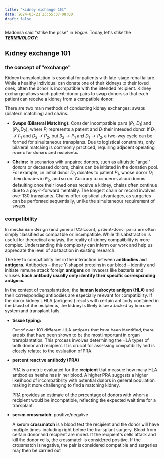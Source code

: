 ```yaml
---
title: "kidney exchange 101"
date: 2024-03-21T23:55:37+08:00
draft: false
---
```


Madonna said "strike the pose" in *Vogue*. Today, let's stike the ***TERMINOLOGY***:

## Kidney exchange 101

### the concept of **"exchange"**

Kidney transplantation is essential for patients with late-stage renal failure. While a healthy individual can donate one of their kidneys to their loved ones, often the donor is incompatible with the intended recipient. Kidney exchange allows such patient–donor pairs to swap donors so that each patient can receive a kidney from a compatible donor.

There are two main methods of conducting kidney exchanges: swaps (bilateral matching) and chains. 

- **Swaps (Bilateral Matching):** Consider incompatible pairs $(P_1, D_1)$ and $(P_2, D_2)$, where $P_i$ represents a patient and $D_i$ their intended donor. If $D_1 \not\to P_1$ and $D_2 \not \to P_2$, but $D_2 \to P_1$ and $D_1 \to P_2$, a two-way cycle can be formed for simultaneous transplants. Due to logistical constraints, only bilateral matching is commonly practiced, requiring adjacent operating rooms for donors and recipients.

- **Chains:** In scenarios with unpaired donors, such as altruistic "angel" donors or deceased donors, chains can be initiated in the donation pool. For example, an initial donor $D_0$ donates to patient $P_1$, whose donor $D_1$ then donates to $P_2$, and so on. Contrary to concerns about donors defaulting once their loved ones receive a kidney, chains often continue due to a pay-it-forward mentality. The longest chain on record involves over 130 transplants. Chains offer logistical advantages, as surgeries can be performed sequentially, unlike the simultaneous requirement of swaps.

### compatibility

In mechanism design (and general CS-Econ), patient-donor pairs are often simply classified as compatible or incompatible. While this abstraction is useful for theoretical analysis, the reality of kidney compatibility is more complex. Understanding this complexity can inform our work and help us appreciate the level of abstraction in existing research.

The key to compatibility lies in the interaction between **antibodies** and **antigens**. Antibodies – those Y-shaped proteins in our blood – identify and initiate immune attack foreign **antigens** on invaders like bacteria and viruses. **Each antibody usually only identify their specific corresponding antigens.**

In the context of transplantation, the **human leukocyte antigen (HLA)** and their corresponding antibodies are especially relevant for compatibility. If the donor kidney's HLA (antigens!) reacts with certain antibody contained in the blood of the recipients, the kidney is likely to be attacked by immune system and transplant fails. 

- **tissue typing:** 

    Out of over 100 different HLA antigens that have been identified, there are six that have been shown to be the most important in organ transplantation. This process involves determining the HLA types of both donor and recipient. It is crucial for assessing compatibility and is closely related to the evaluation of PRA.

- **percent reactive antibody (PRA)**

    PRA is a metric evaluated for the **recipient** that measure how many HLA antibodies he/she has in her blood. A higher PRA suggests a higher likelihood of incompatibility with potential donors in general population, making it more challenging to find a matching kidney. 

    PRA provides an estimate of the percentage of donors with whom a recipient would be incompatible, reflecting the expected wait time for a transplant.

- **serum crossmatch**: positive/negative

    A serum **crossmatch** is a blood test the recipient and the donor will have multiple times, including right before the transplant surgery. Blood from certain donor and recipient are mixed. If the recipient's cells attack and kill the donor cells, the crossmatch is considered positive. If the crossmatch is negative, the pair is considered compatible and surgeries may then be carried out.
